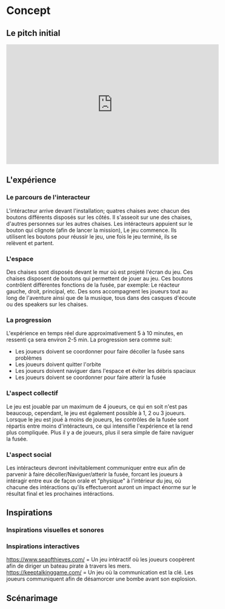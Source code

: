 # Concept

## Le pitch initial

<!-- Inclure la vidéo du PowerPoint intial -->

<!-- Méthode 1 -->
<iframe width="560" height="315"
  src="https://www.youtube.com/embed/ABWCq8j8qys"
  title="YouTube video"
  frameborder="0"
  allowfullscreen>
</iframe>

<!-- Méthode 2, plug legit -->
<!-- 
[![Description de la vidéo](http://img.youtube.com/vi/ABWCq8j8qys/0.jpg)](http://www.youtube.com/watch?v=ABWCq8j8qys)
-->

<!-- Méthode 3 (vidéo local) -->
<!-- 
 ![Description de la vidéo](/media/ipsum_020.mp4)
-->

## L'expérience

### Le parcours de l'interacteur

<!-- 
Comportement de l’interacteur
Qu'est-ce que fait l'interacteur?
un résumé du parcours de l'interacteur du début à la fin de son expérience - qu'est-ce qu'il fait, qu'est-ce qu'il manipule, etc
-->

L'intéracteur arrive devant l'installation; quatres chaises avec chacun des boutons différents disposés sur les côtés. Il s'asseoit sur une des chaises, d'autres personnes sur les autres chaises.
Les intéracteurs appuient sur le bouton qui clignote (afin de lancer la mission), Le jeu commence. Ils utilisent les boutons pour réussir le jeu, une fois le jeu terminé, ils se relèvent et partent.

### L'espace

<!-- 
description de l'espace réel et virtuel du projet et comment l'espace réel est transposé, transorté ou prolongé dans le virtuel et inversement 
-->

Des chaises sont disposés devant le mur où est projeté l'écran du jeu. Ces chaises disposent de boutons qui permettent de jouer au jeu. Ces boutons contrôlent différentes fonctions de la fusée,
par exemple: Le réacteur gauche, droit, principal, etc. Des sons accompagnent les joueurs tout au long de l'aventure ainsi que de la musique, tous dans des casques d'écoute ou des speakers sur 
les chaises.

### La progression

<!--  sur le temps et la progression -->

L'expérience en temps réel dure approximativement 5 à 10 minutes, en ressenti ça sera environ 2-5 min. La progression sera comme suit:

- Les joueurs doivent se coordonner pour faire décoller la fusée sans problèmes
- Les joueurs doivent quitter l'orbite
- Les joueurs doivent naviguer dans l'espace et éviter les débris spaciaux
- Les joueurs doivent se coordonner pour faire atterir la fusée

### L'aspect collectif

<!-- 
comment votre idée de projet correspond au thème du COLLECTIF 
Plus il y a de personnes qui peuvent interagir simultanément est un critère important ! 

Un collectif désigne l'ensemble de personnes ou d'entités qui s'unissent de manière concertée pour poursuivre un objectif commun, en coopérant et en collaborant pour atteindre des buts qui seraient difficiles à réaliser individuellement.
 Il peut s'agir d'une réunion informelle ou contractuelle, temporaire ou durable, constituée autour d'une cause, d'une action ou d'un projet, qu'il soit artistique, politique, professionnel, moral ou cultuel.
 Ce groupe, souvent considéré comme une entité à vocation communautaire, fonctionne sous le pilotage de ses membres et repose sur une volonté partagée de développer des solidarités.
-->

Le jeu est jouable par un maximum de 4 joueurs, ce qui en soit n'est pas beaucoup, cependant, le jeu est également possible à 1, 2 ou 3 joueurs. Lorsque le jeu est joué à moins de joueurs, les contrôles de 
la fusée sont répartis entre moins d'intéracteurs, ce qui intensifie l'expérience et la rend plus compliquée. Plus il y a de joueurs, plus il sera simple de faire naviguer la fusée.

### L'aspect social

<!-- 
comment votre idée de projet correspond au thème du SOCIAL 

Le terme « social » désigne ce qui concerne la vie en société, c’est-à-dire les relations entre les individus au sein d’un groupe organisé, ainsi que les structures, normes et institutions qui en découlent.
 Il peut s’appliquer à des aspects variés, comme la vie sociale, les groupes sociaux, les classes sociales, les rapports de production, ou encore les politiques visant à améliorer les conditions de vie des individus.
 En sciences sociales, le social englobe l’étude des phénomènes collectifs, des interactions humaines, des normes sociales et des dynamiques de pouvoir au sein de la société.
 L’adjectif peut aussi qualifier des animaux ou des plantes vivant en communauté selon des règles strictes, comme les insectes sociaux (fourmis, abeilles) ou certaines espèces végétales formant des colonies denses.
-->

Les intéracteurs devront inévitablement communiquer entre eux afin de parvenir à faire décoller/Naviguer/atterir la fusée, forcant les joueurs à intéragir entre eux de façon orale et "physique" à 
l'intérieur du jeu, où chacune des intéractions qu'ils effectueront auront un impact énorme sur le résultat final et les prochaines intéractions.

## Inspirations

### Inspirations visuelles et sonores

<!-- Inclure le moodboard avec référenes pour chacune des sources-->

<!--
Images inspirantes
Représentations visuelles de l'ambiance recherchée, que ce soit à travers des photographies, des illustrations, ou des œuvres existantes.

Palette de couleurs
Choix de couleurs qui influenceront l’éclairage, les médias projetés, ou l’interface visuelle.

Références multimédia
Vidéos, musiques ou sons, séquences animées qui capturent l’énergie ou la tonalité souhaitée pour l'installation.

Textures et matériaux
Échantillons ou représentations de matériaux tangibles qui seront utilisés dans l'installation (écrans, surfaces tactiles, objets physiques interactifs).

Ambiance sonore et lumineuse
Inspirations relatives à la scénarisation de la lumière et du son, qui seront des éléments interactifs clés dans l’expérience utilisateur.
-->


### Inspirations interactives

<!-- Inclure des liens et une ligne sur pourquoi --> 

https://www.seaofthieves.com/ = Un jeu intéractif où les joueurs coopèrent afin de diriger un bateau pirate à travers les mers.
https://keeptalkinggame.com/ = Un jeu où la communication est la clé. Les joueurs communiquent afin de désamorcer une bombe avant son explosion.


## Scénarimage

<!-- Pour chaque étape/scène : une image avec du texte descriptif et une explication de la transition -->

<!--
Éléments du scénarimage
Séquence visuelle
Chaque scène ou séquence du scénarimage doit être clairement illustrée, montrant les éléments visuels qui seront projetés ou affichés. Cette séquence visuelle peut inclure des captures d'écran, des croquis ou des rendus 3D, en fonction des besoins du projet.

Points d'interaction
Le scénarimage dans un cadre interactif inclut les moments où l'utilisateur interagit avec l'installation. Ces points d’interaction doivent être représentés graphiquement pour indiquer comment et quand l’utilisateur influencera la progression du récit ou des effets visuels et sonores.

Évolution du récit
Comme pour le scénario narratif, le scénarimage doit montrer la progression de l’histoire ou de l’expérience au fil des interactions. Il permet de visualiser comment l’installation évolue en fonction des actions de l'utilisateur, avec des embranchements possibles selon ses choix.

Retour visuel et sensoriel
Le scénarimage doit inclure des annotations ou des visuels montrant les réponses visuelles, sonores ou tactiles à chaque interaction. Cela peut inclure des changements d’éclairage, des transitions vidéo, ou des effets sonores qui réagissent aux actions de l’utilisateur.
-->
